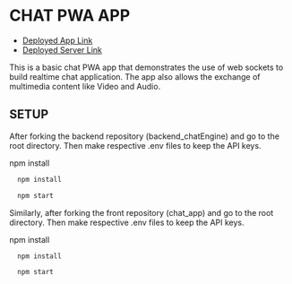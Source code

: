 
# CHAT PWA APP
 - [Deployed App Link](https://chat-app-gamma-wine.vercel.app/)
 - [Deployed Server Link](https://backendchatengine-production.up.railway.app/)

This is a basic chat PWA app that demonstrates the use of web sockets to build realtime chat application.
The app also allows the exchange of multimedia content like Video and Audio.

## SETUP
After forking the backend repository (backend_chatEngine) and go to the root directory. Then make respective .env files to keep the API keys.

npm install
```bash
  npm install
```
```bash
  npm start
```
Similarly, after forking the front repository (chat_app) and go to the root directory. Then make respective .env files to keep the API keys.

npm install
```bash
  npm install
```
```bash
  npm start
```



